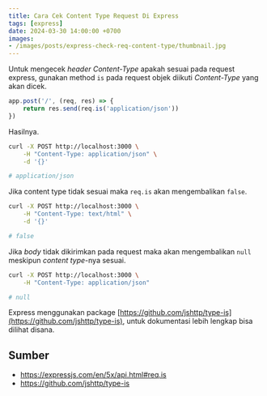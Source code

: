 ```yaml
---
title: Cara Cek Content Type Request Di Express
tags: [express]
date: 2024-03-30 14:00:00 +0700
images:
- /images/posts/express-check-req-content-type/thumbnail.jpg
---
```


Untuk mengecek *header* *Content-Type* apakah sesuai pada request express, gunakan method `is` pada request objek diikuti *Content-Type* yang akan dicek.

<!--more-->

```js
app.post('/', (req, res) => {
    return res.send(req.is('application/json'))
})
```

Hasilnya.

```bash
curl -X POST http://localhost:3000 \
	-H "Content-Type: application/json" \
	-d '{}'

# application/json
```

Jika content type tidak sesuai maka `req.is` akan mengembalikan `false`.

```bash
curl -X POST http://localhost:3000 \
	-H "Content-Type: text/html" \
	-d '{}'

# false
```

Jika *body* tidak dikirimkan pada request maka akan mengembalikan `null` meskipun *content type*-nya sesuai.

```bash
curl -X POST http://localhost:3000 \
	-H "Content-Type: application/json"

# null
```

Express menggunakan package [https://github.com/jshttp/type-is](https://github.com/jshttp/type-is), untuk dokumentasi lebih lengkap bisa dilihat disana.

## Sumber

- https://expressjs.com/en/5x/api.html#req.is
- https://github.com/jshttp/type-is